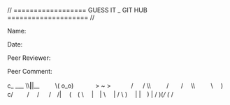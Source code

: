 // ================== GUESS IT _ GIT HUB ==================== //

Name:

Date:

Peer Reviewer:

Peer Comment:



c_     ___
  \\\\__|__|__
　　 \\( o_o)
　　　 > ~  >
　　　/ 　 / \\\\
　　 /　　/　 \\\\
　　 \\　 )　　c/
　　/　 /
　 /　/|
　(　( \\ 
　|　|  \\ 
　| / \\ )
　| |　) |
 /  )(_/
(_ /